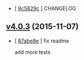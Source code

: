 <!-- 9c5829c 1446892955000 -->

* [ [9c5829c](https://github.com/zoubin/ezchangelog/commit/9c5829c) ] CHANGELOG

## [v4.0.3](https://github.com/zoubin/ezchangelog/commit/3bf9055) (2015-11-07)

* [ [87abe8e](https://github.com/zoubin/ezchangelog/commit/87abe8e) ] fix readme

    add more tests

